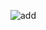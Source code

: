 ![add](https://user-images.githubusercontent.com/42868745/50460783-526bcc80-0979-11e9-9b59-ef93ebb58891.jpg)
